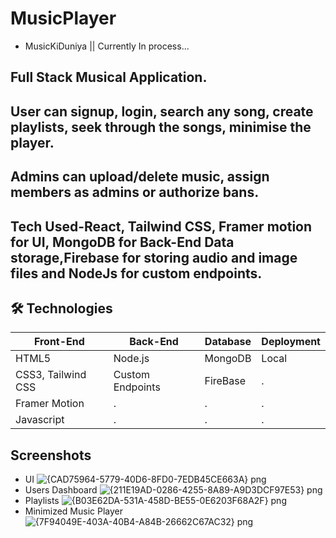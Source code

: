 # MusicPlayer
- MusicKiDuniya || Currently In process...



## Full Stack Musical Application. 
## User can signup, login, search any song, create playlists, seek through the songs, minimise the player. 
## Admins can upload/delete music, assign members as admins or authorize bans. 
## Tech Used-React, Tailwind CSS, Framer motion for UI, MongoDB for Back-End Data storage,Firebase for storing audio and image files and NodeJs for custom endpoints.
## 🛠 Technologies
|Front-End	|Back-End	|Database	|Deployment		|
| ------- 	| ------ 	| ------ 	| --------		|
|HTML5	 	  |Node.js 	|MongoDB	|Local	  		|
|CSS3, Tailwind CSS	 	  |Custom Endpoints       |FireBase          	|. |
|Framer Motion|.  	  	|.		    |.		        |
|Javascript	|.		  	|.		    |.	      	    |

## Screenshots
- UI
![{CAD75964-5779-40D6-8FD0-7EDB45CE663A} png](https://user-images.githubusercontent.com/84188309/187147327-c2feff8e-f3a2-4e55-9068-405da104af12.jpg)
- Users Dashboard
![{211E19AD-0286-4255-8A89-A9D3DCF97E53} png](https://user-images.githubusercontent.com/84188309/187147145-df8a291f-efbb-41c9-a372-fd633d27097f.jpg)
- Playlists
![{B03E62DA-531A-458D-BE55-0E6203F68A2F} png](https://user-images.githubusercontent.com/84188309/187147239-97648f69-4cb8-42e3-8658-a1cbcd61a877.jpg)
- Minimized Music Player 
![{7F94049E-403A-40B4-A84B-26662C67AC32} png](https://user-images.githubusercontent.com/84188309/187146844-b58955b8-d099-43d6-972f-609cf87cc451.jpg)
